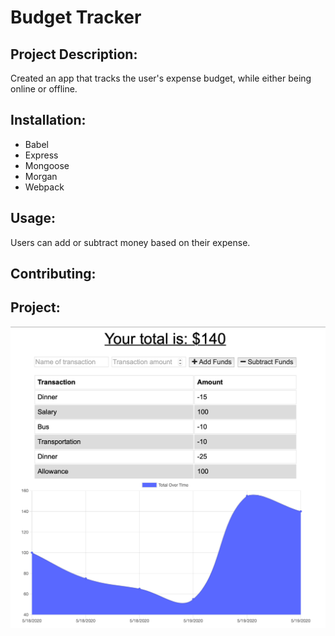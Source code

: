 # Budget Tracker

## Project Description:
Created an app that tracks the user's expense budget, while either being online or offline.

## Installation:
* Babel
* Express
* Mongoose
* Morgan
* Webpack

## Usage:
Users can add or subtract money based on their expense.

## Contributing:

## Project:
![Preview](/preview.png)
